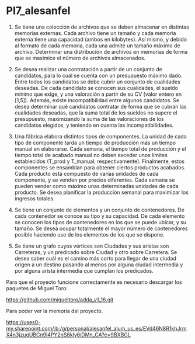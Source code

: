 # PI7_alesanfel

1. Se tiene una colección de archivos que se deben almacenar en distintas memorias
externas. Cada archivo tiene un tamaño y cada memoria externa tiene una capacidad
(ambos en kilobytes). Así mismo, y debido al formato de cada memoria, cada una
admite un tamaño máximo de archivo. Determinar una distribución de archivos en
memorias de forma que se maximice el número de archivos almacenados. 

2. Se desea realizar una contratación a partir de un conjunto de candidatos, para lo cual
se cuenta con un presupuesto máximo dado. Entre todos los candidatos se debe cubrir
un conjunto de cualidades deseadas. De cada candidato se conocen sus cualidades,
el sueldo mínimo que exige, y una valoración a partir de su CV (valor entero en
[1,5]). Además, existe incompatibilidad entre algunos candidatos. Se desea
determinar qué candidatos contratar de forma que se cubran las cualidades deseadas,
que la suma total de los sueldos no supere el presupuesto, maximizando la suma de
las valoraciones de los candidatos elegidos, y teniendo en cuenta las
incompatibilidades.

3. Una fábrica elabora distintos tipos de componentes. La unidad de cada tipo de
componente tarda un tiempo de producción más un tiempo manual en elaborarse.
Cada semana, el tiempo total de producción y el tiempo total de acabado manual no
deben exceder unos límites establecidos (T_prod y T_manual, respectivamente).
Finalmente, estos componentes se ensamblan para obtener ciertos productos
acabados. Cada producto está compuesto de varias unidades de cada componente, y
se venden por precios diferentes. Cada semana se pueden vender como máximo unas
determinadas unidades de cada producto. Se desea planificar la producción semanal
para maximizar los ingresos totales.

4. Se tiene un conjunto de elementos y un conjunto de contenedores. De cada
contenedor se conoce su tipo y su capacidad. De cada elemento se conocen los tipos
de contenedores en los que se puede ubicar, y su tamaño. Se desea ocupar totalmente
el mayor número de contenedores posible haciendo uso de los elementos de los que
se dispone.

5. Se tiene un grafo cuyos vértices son Ciudades y sus aristas son Carreteras, y un
predicado sobre Ciudad y otro sobre Carretera. Se desea saber cuál es el camino más
corto para llegar de una ciudad origen a un destino pasando al menos por alguna
ciudad intermedia y por alguna arista intermedia que cumplan los predicados. 

Para que el proyecto funcione correctamente es necesario descargar los paquetes de Miguel Toro:

https://github.com/migueltoro/adda_v1_16.git

Para poder ver la memoria del proyecto.

https://uses0-my.sharepoint.com/:b:/g/personal/alesanfel_alum_us_es/EVd46N8R1khJrmX4n3jzugUBCn9l4PY2nS8kly6iDMn_CA?e=9BXBGL
